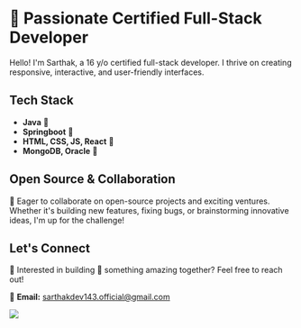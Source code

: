 # 🗿 Passionate Certified Full-Stack Developer

Hello! I'm Sarthak, a 16 y/o certified full-stack developer. I thrive on creating responsive, interactive, and user-friendly interfaces.

## Tech Stack
  - **Java** 🔱
  - **Springboot** 💚
  - **HTML, CSS, JS, React** 💙
  - **MongoDB, Oracle** 🧡

## Open Source & Collaboration

💢 Eager to collaborate on open-source projects and exciting ventures. Whether it's building new features, fixing bugs, or brainstorming innovative ideas, I'm up for the challenge!

## Let's Connect

👋 Interested in building 💪 something amazing together? Feel free to reach out!

📧 **Email:** [sarthakdev143.official@gmail.com](mailto:sarthakdev143.official@gmail.com)

![](https://komarev.com/ghpvc/?username=sarthakdev143-lite&abbreviated=true)
